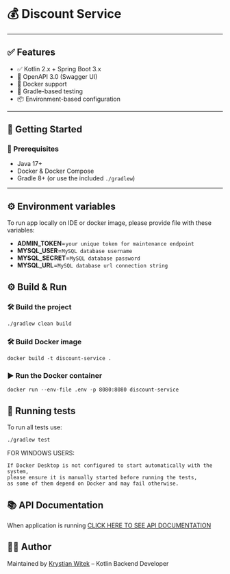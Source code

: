 # 💰 Discount Service

---

## ✅ Features

- ✅ Kotlin 2.x + Spring Boot 3.x
- 📖 OpenAPI 3.0 (Swagger UI)
- 🐳 Docker support
- 🧪 Gradle-based testing
- 📦 Environment-based configuration

---

## 🏁 Getting Started

### 🔧 Prerequisites

- Java 17+
- Docker & Docker Compose
- Gradle 8+ (or use the included `./gradlew`)

---

## ⚙️  Environment variables
To run app locally on IDE or docker image, please provide file with these variables:
- **ADMIN_TOKEN**=`your unique token for maintenance endpoint`
- **MYSQL_USER**=`MySQL database username`
- **MYSQL_SECRET**=`MySQL database password`
- **MYSQL_URL**=`MySQL database url connection string`

## ⚙️ Build & Run

### 🛠 Build the project

```bash
./gradlew clean build
```

### 🛠 Build Docker image
```docker
docker build -t discount-service .
```

### ▶️ Run the Docker container
```
docker run --env-file .env -p 8080:8080 discount-service
```

## 🧪 Running tests
To run all tests use:
```bash
./gradlew test
```
FOR WINDOWS USERS:
```
If Docker Desktop is not configured to start automatically with the system, 
please ensure it is manually started before running the tests, 
as some of them depend on Docker and may fail otherwise.
```

## 📚 API Documentation
When application is running 
[CLICK HERE TO SEE API DOCUMENTATION](http://localhost:8080/swagger-ui.html)

## 🧑‍💻 Author

Maintained by [Krystian Witek](https://pl.linkedin.com/in/kw9531) – Kotlin Backend Developer